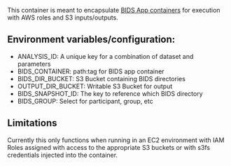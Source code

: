 This container is meant to encapsulate [BIDS App containers](http://bids-apps.neuroimaging.io/) for execution with AWS roles and S3 inputs/outputs.

## Environment variables/configuration:
* ANALYSIS_ID: A unique key for a combination of dataset and parameters
* BIDS_CONTAINER: path:tag for BIDS app container
* BIDS_DIR_BUCKET: S3 Bucket containing BIDS directories
* OUTPUT_DIR_BUCKET: Writable S3 Bucket for output
* BIDS_SNAPSHOT_ID: The key to reference which BIDS directory
* BIDS_GROUP: Select for participant, group, etc

## Limitations
Currently this only functions when running in an EC2 environment with IAM Roles assigned with access to the appropriate S3 buckets or with s3fs credentials injected into the container.

